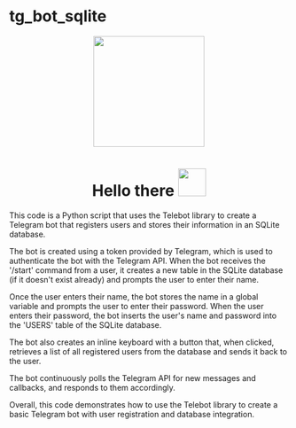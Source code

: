 # tg_bot_sqlite
<div id="header" align="center">
  <img src="https://media.tenor.com/QTc7sR9KDNYAAAAi/cherry-hi.gif" width="200"/>
</div>
<div id="badges" align="center">
<h1>
 Hello there
  <img src="https://media.tenor.com/znmQl_Of2AAAAAAi/pepe-jedi-pablojedi.gif" width="50px"/>
</h1>
</div>

This code is a Python script that uses the Telebot library to create a Telegram bot that registers users and stores their information in an SQLite database.

The bot is created using a token provided by Telegram, which is used to authenticate the bot with the Telegram API. When the bot receives the '/start' command from a user, it creates a new table in the SQLite database (if it doesn't exist already) and prompts the user to enter their name.

Once the user enters their name, the bot stores the name in a global variable and prompts the user to enter their password. When the user enters their password, the bot inserts the user's name and password into the 'USERS' table of the SQLite database.

The bot also creates an inline keyboard with a button that, when clicked, retrieves a list of all registered users from the database and sends it back to the user.

The bot continuously polls the Telegram API for new messages and callbacks, and responds to them accordingly.

Overall, this code demonstrates how to use the Telebot library to create a basic Telegram bot with user registration and database integration.

